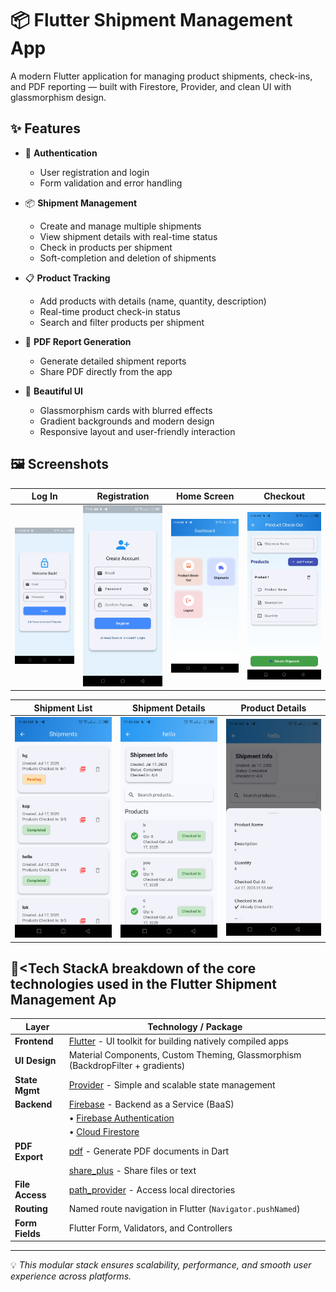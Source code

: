 # 📦 Flutter Shipment Management App

A modern Flutter application for managing product shipments, check-ins, and PDF reporting — built with Firestore, Provider, and clean UI with glassmorphism design.

## ✨ Features

- 🔐 **Authentication**
  - User registration and login
  - Form validation and error handling

- 📦 **Shipment Management**
  - Create and manage multiple shipments
  - View shipment details with real-time status
  - Check in products per shipment
  - Soft-completion and deletion of shipments

- 📋 **Product Tracking**
  - Add products with details (name, quantity, description)
  - Real-time product check-in status
  - Search and filter products per shipment

- 📄 **PDF Report Generation**
  - Generate detailed shipment reports
  - Share PDF directly from the app

- 💅 **Beautiful UI**
  - Glassmorphism cards with blurred effects
  - Gradient backgrounds and modern design
  - Responsive layout and user-friendly interaction

## 🖼️ Screenshots

| Log In | Registration | Home Screen | Checkout |
|--------|--------------|-------------|----------|
| <img src="assets/ss/login.jpg" width="180"> | <img src="assets/ss/registration.jpg" width="180"> | <img src="assets/ss/home.jpg" width="180"> | <img src="assets/ss/checkout.jpg" width="180"> |

| Shipment List | Shipment Details | Product Details |
|---------------|------------------|------------------|
| <img src="assets/ss/shipment_l.jpg" width="180"> | <img src="assets/ss/shipment_d.jpg" width="180"> | <img src="assets/ss/product_d.jpg" width="180"> |



## 🧱<Tech StackA breakdown of the core technologies used in the Flutter Shipment Management Ap 

| Layer         | Technology / Package                                                                 |
|---------------|---------------------------------------------------------------------------------------|
| **Frontend**  | [Flutter](https://flutter.dev/) - UI toolkit for building natively compiled apps     |
| **UI Design** | Material Components, Custom Theming, Glassmorphism (BackdropFilter + gradients)      |
| **State Mgmt**| [Provider](https://pub.dev/packages/provider) - Simple and scalable state management |
| **Backend**   | [Firebase](https://firebase.google.com/) - Backend as a Service (BaaS)               |
|               | • [Firebase Authentication](https://firebase.google.com/products/auth)               |
|               | • [Cloud Firestore](https://firebase.google.com/products/firestore)                  |
| **PDF Export**| [pdf](https://pub.dev/packages/pdf) - Generate PDF documents in Dart                 |
|               | [share_plus](https://pub.dev/packages/share_plus) - Share files or text              |
| **File Access**| [path_provider](https://pub.dev/packages/path_provider) - Access local directories  |
| **Routing**   | Named route navigation in Flutter (`Navigator.pushNamed`)                            |
| **Form Fields**| Flutter Form, Validators, and Controllers                                           |

---

💡 _This modular stack ensures scalability, performance, and smooth user experience across platforms._
